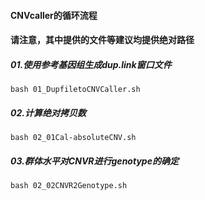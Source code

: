 #### CNVcaller的循环流程
#### 请注意，其中提供的文件等建议均提供绝对路径
##### 01.使用参考基因组生成dup.link窗口文件
```
bash 01_DupfiletoCNVCaller.sh
```
##### 02.计算绝对拷贝数
```
bash 02_01Cal-absoluteCNV.sh
```
##### 03.群体水平对CNVR进行genotype的确定
```
bash 02_02CNVR2Genotype.sh
```
